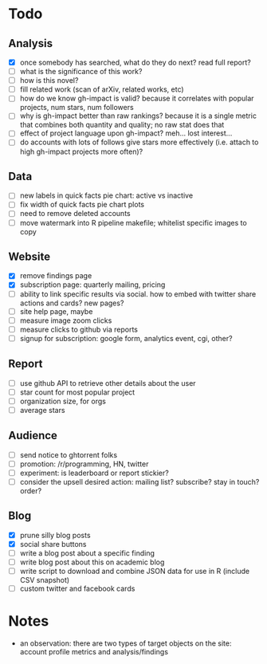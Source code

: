 # Todo

## Analysis

- [x] once somebody has searched, what do they do next?  read full report?
- [ ] what is the significance of this work?
- [ ] how is this novel?
- [ ] fill related work (scan of arXiv, related works, etc)
- [ ] how do we know gh-impact is valid?  because it correlates with popular projects, num stars, num followers
- [ ] why is gh-impact better than raw rankings?  because it is a single metric that combines both quantity and quality; no raw stat does that
- [ ] effect of project language upon gh-impact?  meh... lost interest...
- [ ] do accounts with lots of follows give stars more effectively (i.e. attach to high gh-impact projects more often)?

## Data

- [ ] new labels in quick facts pie chart: active vs inactive
- [ ] fix width of quick facts pie chart plots
- [ ] need to remove deleted accounts
- [ ] move watermark into R pipeline makefile; whitelist specific images to copy

## Website

- [x] remove findings page
- [x] subscription page: quarterly mailing, pricing
- [ ] ability to link specific results via social.  how to embed with twitter share actions and cards?  new pages?
- [ ] site help page, maybe
- [ ] measure image zoom clicks
- [ ] measure clicks to github via reports
- [ ] signup for subscription: google form, analytics event, cgi, other?

## Report

- [ ] use github API to retrieve other details about the user
- [ ] star count for most popular project
- [ ] organization size, for orgs
- [ ] average stars

## Audience

- [ ] send notice to ghtorrent folks
- [ ] promotion: /r/programming, HN, twitter
- [ ] experiment: is leaderboard or report stickier?
- [ ] consider the upsell desired action: mailing list? subscribe? stay in touch? order?

## Blog

- [x] prune silly blog posts
- [x] social share buttons
- [ ] write a blog post about a specific finding
- [ ] write blog post about this on academic blog
- [ ] write script to download and combine JSON data for use in R (include CSV snapshot)
- [ ] custom twitter and facebook cards

# Notes

- an observation: there are two types of target objects on the site: account profile metrics and analysis/findings

